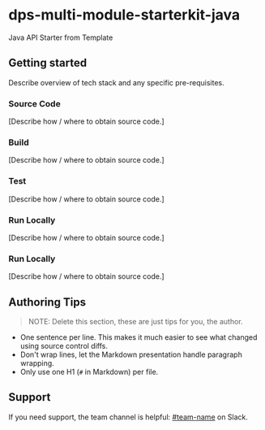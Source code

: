 # dps-multi-module-starterkit-java

Java API Starter from Template

## Getting started

Describe overview of tech stack and any specific pre-requisites.

### Source Code

[Describe how / where to obtain source code.]

### Build

[Describe how / where to obtain source code.]

### Test

[Describe how / where to obtain source code.]

### Run Locally

[Describe how / where to obtain source code.]

### Run Locally

[Describe how / where to obtain source code.]

## Authoring Tips

> NOTE: Delete this section, these are just tips for you, the author.

* One sentence per line.
  This makes it much easier to see what changed using source control diffs.
* Don't wrap lines, let the Markdown presentation handle paragraph wrapping.
* Only use one H1 (`#` in Markdown) per file.

## Support

If you need support, the team channel is helpful: [#team-name](https://department-of-veterans-affairs.slack.com/channels/team-name) on Slack.
